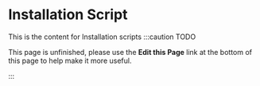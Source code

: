 Installation Script
=======================
This is the content for Installation scripts
:::caution TODO

This page is unfinished, please use the **Edit this Page** link at the bottom of this page to help make it more useful.

:::

